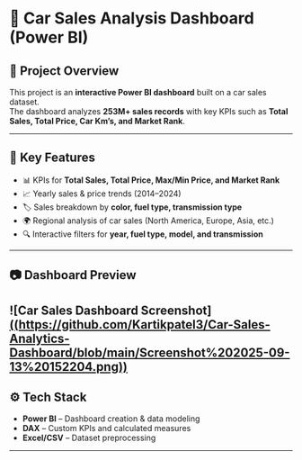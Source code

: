 # 🚗 Car Sales Analysis Dashboard (Power BI)

## 📌 Project Overview
This project is an **interactive Power BI dashboard** built on a car sales dataset.  
The dashboard analyzes **253M+ sales records** with key KPIs such as **Total Sales, Total Price, Car Km’s, and Market Rank**.  

---

## 🎯 Key Features
- 📊 KPIs for **Total Sales, Total Price, Max/Min Price, and Market Rank**  
- 📈 Yearly sales & price trends (2014–2024)  
- 🏷️ Sales breakdown by **color, fuel type, transmission type**  
- 🌍 Regional analysis of car sales (North America, Europe, Asia, etc.)  
- 🔍 Interactive filters for **year, fuel type, model, and transmission**  

---

## 📷 Dashboard Preview
![Car Sales Dashboard Screenshot][((https://github.com/Kartikpatel3/Car-Sales-Analytics-Dashboard/blob/main/Screenshot%202025-09-13%20152204.png))
](https://github.com/Kartikpatel3/Car-Sales-Analytics-Dashboard/blob/main/Screenshot%202025-09-13%20152204.png)
---

## ⚙️ Tech Stack
- **Power BI** – Dashboard creation & data modeling  
- **DAX** – Custom KPIs and calculated measures  
- **Excel/CSV** – Dataset preprocessing  

---
